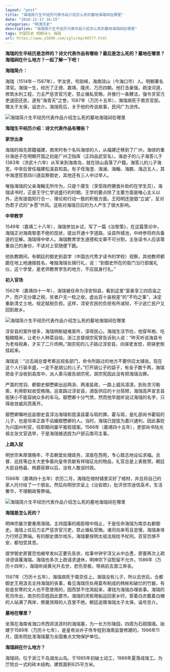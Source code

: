 ```yaml
---
layout: "post"
title: "海瑞简介生平经历代表作品介绍怎么死的墓地海瑞祠在哪里"
date: "2018-12-17 16:15"
categories: "明清历史"
description: "海瑞简介生平经历代表作品介绍怎么死的墓地海瑞祠在哪里"
tags: 中国历史 明朝诗人 海瑞
url: https://www.y5000.com/zgls/mq/40577.html
---
```






**海瑞的生平经历是怎样的？诗文代表作品有哪些？最后是怎么死的？墓地在哪里？海瑞祠在什么地方？一起了解一下吧！**

 **海瑞简介：**

海瑞（1514年－1587年），字汝贤，号刚峰，海南琼山（今海口市）人。明朝著名清官。海瑞一生，经历了正德、嘉靖、隆庆、万历四朝。他打击豪强，疏浚河道，修筑水利工程，力主严惩贪官污吏，禁止循私受贿，并推行一条鞭法，强令贪官污吏退田还民，遂有“海青天”之誉。1587年（万历十五年），海瑞病死于南京官邸。赠太子太保，谥忠介。海瑞死后，关于他的传说故事，民间广为流传。

![海瑞简介生平经历代表作品介绍怎么死的墓地海瑞祠在哪里](https://img.y5000.com/uploads/allimg/190124/512beac0b1d9f994d6f2a57590eb9ac7.jpg)

 **海瑞生平经历介绍：诗文代表作品有哪些？**

 **家世出身**

海瑞的祖先原籍福建，南宋时有个名叫海俅的人，从福建迁移到了广州，海俅的重孙海逊子在明朝开国之初是广州卫指挥（正四品武官名）。海逊子的儿子海答儿于1383年（洪武十六年）从军来到海南岛，就在琼山县落了户籍。海答儿的儿子海宽，中举后曾任福建松溪县知县。有子侄海澄、海澜、海翰、海鹏、海迈五人，其中海澄官至四川道监察御史，其他还有三人中过举人。

唯独海瑞的父亲海翰无所作为，只是个廪生（享受政府膳食补助的在学生员）。海瑞读书时，正是王守仁学说盛行的时期，王学的要点除了主要方面是唯心主义以外，还有提倡知行合一、理论和行动一致的积极方面。王阳明还提倡“立诚”，反对伪君子式的“乡愿”作风。这些对海瑞日后的为人产生了很大影响。

 **中举教学**

1549年（嘉靖二十八年），海瑞参加乡试，写了一篇《治黎策》，在这篇策论中，海瑞正对海南黎患不绝的现状，提出开通十字道路，设县所城池，中峙参将府兵备道的见解。海瑞得中举人。海瑞教育学生道德和文章不可分割，主张读书人应该尊重自己的身份，不该对上官随便下跪。

他执教期间，有朝廷的御史到县学（中国古代秀才读书的学校）视察，其他教师都跪在地上地通报姓名，唯独海瑞长揖行礼，说：“到御史所在的衙门当行部属礼仪，这个学堂，是老师教育学生的地方，不应屈身行礼。”

 **初入官场**

1562年（嘉靖四十一年），海瑞被任命为淳安知县，看到这里“富豪享三四百亩之产，而户无分厘之税，贫者户无一粒之收，虚出百十亩税差”的“不均之事”，决定重新清丈土地，规定赋税负担。这样，淳安农民的负担有所减轻，不少逃亡民户又回到故乡。

![海瑞简介生平经历代表作品介绍怎么死的墓地海瑞祠在哪里](https://img.y5000.com/uploads/allimg/190124/eff87bac2513dabfc962a122888ae930.jpg)

淳安县的案件很多，海瑞明断疑难案件，深得民心。海瑞生活节俭，他穿布袍、吃粗粮糙米，让老仆人种菜自给。浙江总督胡宗宪曾告诉别人说：“昨天听说海县令为老母祝寿，才买了二斤肉啊。”胡宗宪的儿子路过淳安县，向驿吏发怒，把驿吏倒挂起来。

海瑞说：“过去胡总督考察巡视各部门，命令所路过的地方不要供应太铺张。现在这个人行装丰盛，一定不是胡公的儿子。”打开胡公子的袋子，有金子数千两，海瑞把金子没收到县库中，派人乘马报告胡宗宪，胡宗宪因此没有把海瑞治罪。

严嵩的党羽、都御史鄢懋卿出巡两浙、两淮盐政，一路上威风凛凛，到处贪污勒索，利用职权收受贿赂。巡查路过淳安县，酒饭供应的十分简陋，海瑞高声宣言县衙狭小不能容纳众多的车马。鄢懋卿十分气愤，然而他早就听说过海瑞的名字，只得收敛威风而离开。

鄢懋卿嘱咐巡盐御史袁淳治海瑞和慈溪县霍与瑕的罪。霍与瑕，是礼部尚书霍韬的儿子，也是坦率正直不谄媚鄢懋卿的人。当时，海瑞已提拔为嘉兴通判，因此事贬为兴国州判官，任职期间屡平冤假错案。1566年（嘉靖四十五年），吏部尚书陆光祖主张文官选举，于是海瑞被选拔为户部云南司主事。

 **上疏入狱**

明世宗朱厚熜晚年，不去朝堂处理政务，深居在西苑，专心致志地设坛求福。总督、巡抚等边关大吏争着向皇帝贡献有祥瑞征兆的物品，礼官总是上表致贺。朝廷大臣自杨最、杨爵获罪以后，没有人敢说时政。

1566年（嘉靖四十五年）农历二月，海瑞在棺材铺里买好了棺材，并且将自己的家人托付给了一个朋友。然后向明世宗呈上《治安疏》，批评世宗迷信巫术，生活奢华，不理朝政等弊端。

![海瑞简介生平经历代表作品介绍怎么死的墓地海瑞祠在哪里](https://img.y5000.com/uploads/allimg/190124/6dc25b34e92b86259a89c38706865caa.jpg)

 **海瑞是怎么死的？**

明神宗屡次要重用海瑞，主持国事的阁臣暗中阻止，于是任命海瑞为南京右都御史。海瑞上任后力主严惩贪官污吏，禁止循私受贿。诸司向来苟且怠慢，海瑞身体力行矫正弊端。有的御史偶尔戏乐，海瑞要按明太祖法规给予杖刑。百官恐惧不安，都怕受其苦。

提学御史房寰恐怕被举发纠正要先告状，给事中钟宇淳又从中怂恿，房寰再次上疏诽谤诬蔑海瑞。海瑞也多次上疏请求退休，明神宗下诏慰留不允许。1586年（万历十四年），海瑞听闻黄光升去世，悲伤至极，带病前去晋江奔丧。

1587年（万历十五年），海瑞病死于南京任上。海瑞没有儿子，所以去世后，佥都御史王用汲去主持海瑞的丧事，看见海瑞住处用葛布制成的帏帐和破烂的竹器，有些是贫寒的文人也不愿使用的，因而禁不住哭起来，凑钱为海瑞办理丧事。海瑞的死讯传出，南京的百姓因此罢市。海瑞的灵枢用船运回家乡时，穿着白衣戴着白帽的人站满了两岸，祭奠哭拜的人百里不绝。朝廷追赠海瑞太子太保，谥号忠介。

 **墓地在哪里？**

坐落在海南省海口市西郊滨涯村的海瑞墓，为一长方形陵园，四周为石砌围墙。始建于1589年（万历十七年），是皇帝派许子伟专程到海南监督修建的。1996年11月，国务院批准海瑞墓为全国重点文物保护单位。  

 **海瑞祠在什么地方？**

海瑞祠，位于浙江千岛湖龙山岛。于1985年初破土动工，1986年夏落成竣工。为厅院合一式的砖木结构，建筑面积625平方米。
